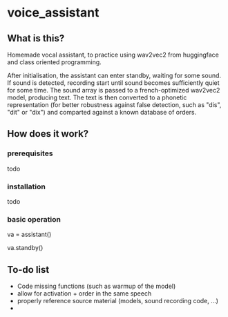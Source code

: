 # voice_assistant

## What is this?
Homemade vocal assistant, to practice using wav2vec2 from huggingface and class oriented programming.

After initialisation, the assistant can enter standby, waiting for some sound. If sound is detected, recording start until sound becomes sufficiently quiet for some time. The sound array is passed to a french-optimized wav2vec2 model, producing text. The text is then converted to a phonetic representation (for better robustness against false detection, such as "dis", "dit" or "dix") and comparted against a known database of orders.

## How does it work?

### prerequisites
todo

### installation

todo

### basic operation

va = assistant()

va.standby()

## To-do list

- Code missing functions (such as warmup of the model)
- allow for activation + order in the same speech
- properly reference source material (models, sound recording code, ...)
- 
